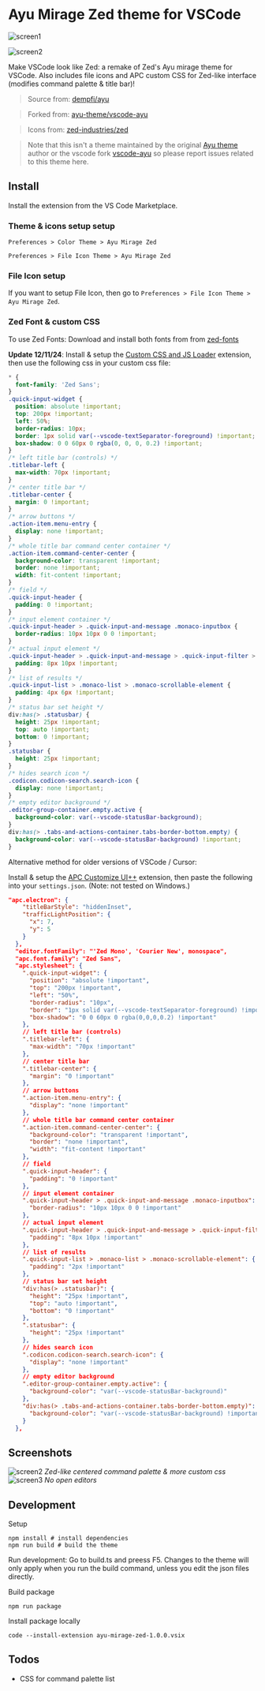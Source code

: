 # Ayu Mirage Zed theme for VSCode

![screen1](assets/scrn1.png)

![screen2](assets/scrn2.png)

Make VSCode look like Zed: a remake of Zed's Ayu mirage theme for VSCode. Also includes file icons and APC custom CSS for Zed-like interface (modifies command palette & title bar)!

> Source from: [dempfi/ayu](https://github.com/dempfi/ayu)

> Forked from: [ayu-theme/vscode-ayu](https://github.com/ayu-theme/vscode-ayu)

> Icons from: [zed-industries/zed](https://github.com/zed-industries/zed/tree/main/assets/icons/file_icons)

> Note that this isn't a theme maintained by the original [Ayu theme](https://github.com/dempfi/ayu) author or the vscode fork [vscode-ayu](https://github.com/dempfi/ayu) so please report issues related to this theme here.

## Install

Install the extension from the VS Code Marketplace.

### Theme & icons setup setup

`Preferences > Color Theme > Ayu Mirage Zed`

`Preferences > File Icon Theme > Ayu Mirage Zed`

### File Icon setup

If you want to setup File Icon, then go to `Preferences > File Icon Theme > Ayu Mirage Zed`.

### Zed Font & custom CSS

To use Zed Fonts: Download and install both fonts from from [zed-fonts](https://github.com/zed-industries/zed-fonts)

**Update 12/11/24**: Install & setup the [Custom CSS and JS Loader](https://marketplace.visualstudio.com/items?itemName=be5invis.vscode-custom-css) extension, then use the following css in your custom css file:

```css
* {
  font-family: 'Zed Sans';
}
.quick-input-widget {
  position: absolute !important;
  top: 200px !important;
  left: 50%;
  border-radius: 10px;
  border: 1px solid var(--vscode-textSeparator-foreground) !important;
  box-shadow: 0 0 60px 0 rgba(0, 0, 0, 0.2) !important;
}
/* left title bar (controls) */
.titlebar-left {
  max-width: 70px !important;
}
/* center title bar */
.titlebar-center {
  margin: 0 !important;
}
/* arrow buttons */
.action-item.menu-entry {
  display: none !important;
}
/* whole title bar command center container */
.action-item.command-center-center {
  background-color: transparent !important;
  border: none !important;
  width: fit-content !important;
}
/* field */
.quick-input-header {
  padding: 0 !important;
}
/* input element container */
.quick-input-header > .quick-input-and-message .monaco-inputbox {
  border-radius: 10px 10px 0 0 !important;
}
/* actual input element */
.quick-input-header > .quick-input-and-message > .quick-input-filter > .quick-input-box input {
  padding: 8px 10px !important;
}
/* list of results */
.quick-input-list > .monaco-list > .monaco-scrollable-element {
  padding: 4px 6px !important;
}
/* status bar set height */
div:has(> .statusbar) {
  height: 25px !important;
  top: auto !important;
  bottom: 0 !important;
}
.statusbar {
  height: 25px !important;
}
/* hides search icon */
.codicon.codicon-search.search-icon {
  display: none !important;
}
/* empty editor background */
.editor-group-container.empty.active {
  background-color: var(--vscode-statusBar-background);
}
div:has(> .tabs-and-actions-container.tabs-border-bottom.empty) {
  background-color: var(--vscode-statusBar-background) !important;
}
```

Alternative method for older versions of VSCode / Cursor:

Install & setup the [APC Customize UI++](https://marketplace.visualstudio.com/items?itemName=drcika.apc-extension) extension, then paste the following into your `settings.json`. (Note: not tested on Windows.)

```json
"apc.electron": {
    "titleBarStyle": "hiddenInset",
    "trafficLightPosition": {
      "x": 7,
      "y": 5
    }
  },
  "editor.fontFamily": "'Zed Mono', 'Courier New', monospace",
  "apc.font.family": "Zed Sans",
  "apc.stylesheet": {
    ".quick-input-widget": {
      "position": "absolute !important",
      "top": "200px !important",
      "left": "50%",
      "border-radius": "10px",
      "border": "1px solid var(--vscode-textSeparator-foreground) !important",
      "box-shadow": "0 0 60px 0 rgba(0,0,0,0.2) !important"
    },
    // left title bar (controls)
    ".titlebar-left": {
      "max-width": "70px !important"
    },
    // center title bar
    ".titlebar-center": {
      "margin": "0 !important"
    },
    // arrow buttons
    ".action-item.menu-entry": {
      "display": "none !important"
    },
    // whole title bar command center container
    ".action-item.command-center-center": {
      "background-color": "transparent !important",
      "border": "none !important",
      "width": "fit-content !important"
    },
    // field
    ".quick-input-header": {
      "padding": "0 !important"
    },
    // input element container
    ".quick-input-header > .quick-input-and-message .monaco-inputbox": {
      "border-radius": "10px 10px 0 0 !important"
    },
    // actual input element
    ".quick-input-header > .quick-input-and-message > .quick-input-filter > .quick-input-box input": {
      "padding": "8px 10px !important"
    },
    // list of results
    ".quick-input-list > .monaco-list > .monaco-scrollable-element": {
      "padding": "2px !important"
    },
    // status bar set height
    "div:has(> .statusbar)": {
      "height": "25px !important",
      "top": "auto !important",
      "bottom": "0 !important"
    },
    ".statusbar": {
      "height": "25px !important"
    },
    // hides search icon
    ".codicon.codicon-search.search-icon": {
      "display": "none !important"
    },
    // empty editor background
    ".editor-group-container.empty.active": {
      "background-color": "var(--vscode-statusBar-background)"
    },
    "div:has(> .tabs-and-actions-container.tabs-border-bottom.empty)": {
      "background-color": "var(--vscode-statusBar-background) !important"
    }
  },
```

## Screenshots

![screen2](assets/scrn2.png)
_Zed-like centered command palette & more custom css_
![screen3](assets/scrn3.png)
_No open editors_

## Development

Setup

```shell
npm install # install dependencies
npm run build # build the theme
```

Run development: Go to build.ts and preess F5. Changes to the theme will only apply when you run the build command, unless you edit the json files directly.

Build package

```shell
npm run package
```

Install package locally

```shell
code --install-extension ayu-mirage-zed-1.0.0.vsix
```

## Todos

- CSS for command palette list
